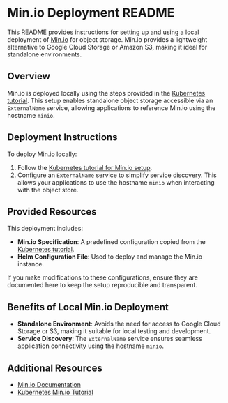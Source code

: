 # Min.io Deployment README

This README provides instructions for setting up and using a local deployment of [Min.io](http://min.io) for object storage. Min.io provides a lightweight alternative to Google Cloud Storage or Amazon S3, making it ideal for standalone environments.

## Overview

Min.io is deployed locally using the steps provided in the [Kubernetes tutorial](https://github.com/cu-csci-4253-datacenter/kubernetes-tutorial/tree/master/06-minio). This setup enables standalone object storage accessible via an `ExternalName` service, allowing applications to reference Min.io using the hostname `minio`.


## Deployment Instructions

To deploy Min.io locally:

1. Follow the [Kubernetes tutorial for Min.io setup](https://github.com/cu-csci-4253-datacenter/kubernetes-tutorial/tree/master/06-minio).
2. Configure an `ExternalName` service to simplify service discovery. This allows your applications to use the hostname `minio` when interacting with the object store.


## Provided Resources

This deployment includes:

- **Min.io Specification**: A predefined configuration copied from the [Kubernetes tutorial](https://github.com/cu-csci-4253-datacenter/kubernetes-tutorial/tree/master/06-minio).
- **Helm Configuration File**: Used to deploy and manage the Min.io instance.

If you make modifications to these configurations, ensure they are documented here to keep the setup reproducible and transparent.


## Benefits of Local Min.io Deployment

- **Standalone Environment**: Avoids the need for access to Google Cloud Storage or S3, making it suitable for local testing and development.
- **Service Discovery**: The `ExternalName` service ensures seamless application connectivity using the hostname `minio`.


## Additional Resources

- [Min.io Documentation](https://docs.min.io/)
- [Kubernetes Min.io Tutorial](https://github.com/cu-csci-4253-datacenter/kubernetes-tutorial/tree/master/06-minio)


